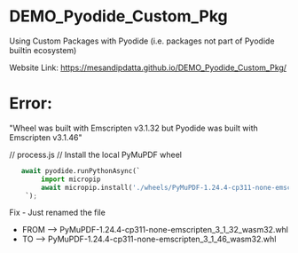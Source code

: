 # DEMO_Pyodide_Custom_Pkg
Using Custom Packages with Pyodide (i.e. packages not part of Pyodide builtin ecosystem)

Website Link: https://mesandipdatta.github.io/DEMO_Pyodide_Custom_Pkg/


# Error: 

"Wheel was built with Emscripten v3.1.32 but Pyodide was built with Emscripten v3.1.46"

// process.js
// Install the local PyMuPDF wheel
```python
   await pyodide.runPythonAsync(`
        import micropip
        await micropip.install('./wheels/PyMuPDF-1.24.4-cp311-none-emscripten_3_1_46_wasm32.whl')
    `);
```

Fix - Just renamed the file 
- FROM -->  PyMuPDF-1.24.4-cp311-none-emscripten_3_1_32_wasm32.whl
- TO --> PyMuPDF-1.24.4-cp311-none-emscripten_3_1_46_wasm32.whl
 

